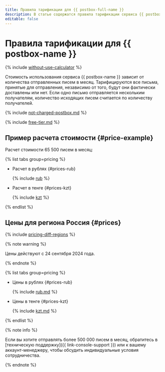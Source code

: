 ```yaml
---
title: Правила тарификации для {{ postbox-full-name }}
description: В статье содержатся правила тарификации сервиса {{ postbox-name }}.
editable: false
---
```


# Правила тарификации для {{ postbox-name }}



{% include [without-use-calculator](../_includes/pricing/without-use-calculator.md) %}

Стоимость использования сервиса {{ postbox-name }} зависит от количества отправленных писем в месяц. Тарифицируются все письма, принятые для отправления, независимо от того, будут они фактически доставлены или нет. Если одно письмо отправляется нескольким получателям, количество исходящих писем считается по количеству получателей.

{% include [not-charged-postbox.md](../_includes/pricing/price-formula/not-charged-postbox.md) %}

{% include [free-tier.md](../_includes/pricing/price-formula/free-tier.md) %}

## Пример расчета стоимости {#price-example}

Расчет стоимости 65 500 писем в месяц:


{% list tabs group=pricing %}

- Расчет в рублях {#prices-rub}

  {% include [rub](../_pricing_examples/postbox/rub.md) %}

- Расчет в тенге {#prices-kzt}

  {% include [kzt](../_pricing_examples/postbox/kzt.md) %}

{% endlist %}



## Цены для региона Россия {#prices}

{% include [pricing-diff-regions](../_includes/pricing-diff-regions.md) %}

{% note warning %}

Цены действуют с 24 сентября 2024 года.

{% endnote %}


{% list tabs group=pricing %}

- Цены в рублях {#prices-rub}

  {% include [rub.md](../_pricing/postbox/rub.md) %}

- Цены в тенге {#prices-kzt}

  {% include [kzt.md](../_pricing/postbox/kzt.md) %}

{% endlist %}



{% note info %}

Если вы хотите отправлять более 500 000 писем в месяц, обратитесь в [техническую поддержку]({{ link-console-support }}) или к вашему аккаунт-менеджеру, чтобы обсудить индивидуальные условия сотрудничества.

{% endnote %}
